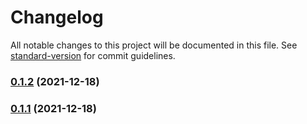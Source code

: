 # Changelog

All notable changes to this project will be documented in this file. See [standard-version](https://github.com/conventional-changelog/standard-version) for commit guidelines.

### [0.1.2](https://github.com/jolt-network/cli-jobs/compare/v0.1.1...v0.1.2) (2021-12-18)

### [0.1.1](https://github.com/jolt-network/cli-jobs/compare/v1.0.0-beta.1...v0.1.1) (2021-12-18)
